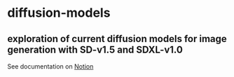 # diffusion-models

## exploration of current diffusion models for image generation with SD-v1.5 and SDXL-v1.0

See documentation on [Notion](https://stump-milkshake-736.notion.site/Stable-Diffusion-Mobile-Generation-54bdfc96383f45d7992d164ea62b38ab?pvs=4)